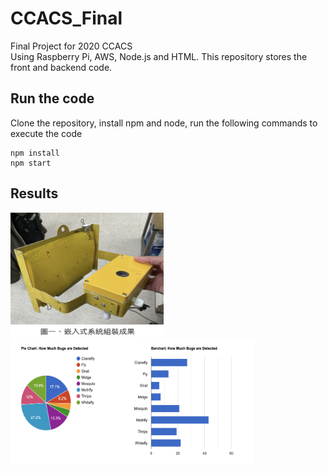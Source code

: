 # CCACS_Final

Final Project for 2020 CCACS  
Using Raspberry Pi, AWS, Node.js and HTML. This repository stores the front and backend code. 

## Run the code
Clone the repository, install npm and node, run the following commands to execute the code

```
npm install
npm start
```

## Results
<img src="https://github.com/csinrn/CCACS_Final/blob/master/readmeImages/node.png" alt="Node"  width="245" height="200"> <img src="https://github.com/csinrn/CCACS_Final/blob/master/readmeImages/html.png" alt="Html Result"  width="390" height="200">
